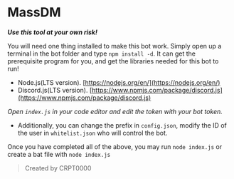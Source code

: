 # MassDM
***Use this tool at your own risk!***

You will need one thing installed to make this bot work. Simply open up a terminal in the bot folder and type `npm install -d`. It can get the prerequisite program for you, and get the libraries needed for this bot to run! 

+ Node.js(LTS version). [https://nodejs.org/en/](https://nodejs.org/en/)
+ Discord.js(LTS version). [https://www.npmjs.com/package/discord.js](https://www.npmjs.com/package/discord.js)

*Open `index.js` in your code editor and edit the token with your bot token.*

+ Additionally, you can change the prefix in `config.json`, modify the ID of the user in `whitelist.json` who will control the bot.

Once you have completed all of the above, you may run `node index.js` or create a bat file with `node index.js`

> Created by CRPT0000
